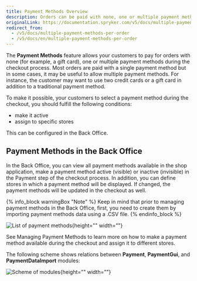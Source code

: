 ```yaml
---
title: Payment Methods Overview
description: Orders can be paid with none, one or multiple payment methods that can be selected during checkout. Offer multiple payment methods for a single order.
originalLink: https://documentation.spryker.com/v5/docs/multiple-payment-methods-per-order
redirect_from:
  - /v5/docs/multiple-payment-methods-per-order
  - /v5/docs/en/multiple-payment-methods-per-order
---
```


The **Payment Methods** feature allows your customers to pay for orders with none (for example, a gift card), one or multiple payment methods during the checkout process. Most orders are paid with a single payment method but in some cases, it may be useful to allow multiple payment methods. For instance, the customer may want to use two credit cards or a gift card in addition to a traditional payment method.

To make it possible, your customers to select a payment method during the checkout, you should fulfill the following conditions:

* make it active
* assign to specific stores

This can be configured in the Back Office.

## Payment Methods in the Back Office
In the Back Office, you can view all payment methods available in the shop application, make a payment method active (visible) or inactive (invisible) in the Payment step of the checkout process. In addition, you can define stores in which a payment method will be displayed. If changed, the payment methods will be updated in the checkout as well. 

{% info_block warningBox "Note" %}
Keep in mind that prior to managing payment methods in the Back Office, first, you need to create them by importing payment methods data using a .CSV file. <!-- link -->
{% endinfo_block %}

![List of payment methods](https://spryker.s3.eu-central-1.amazonaws.com/docs/Features/Payment/Payment+Methods+Overview/payment-methods-list.png){height="" width=""}

See Managing Payment Methods <!-- link --> to learn more on how to make a payment method available during the checkout and assign it to different stores.

The following scheme shows relations between **Payment**, **PaymentGui**, and **PaymentDataImport** modules:

![Scheme of modules](https://spryker.s3.eu-central-1.amazonaws.com/docs/Features/Payment/Payment+Methods+Overview/payment-methods-modules-scheme.png){height="" width=""}


<!-- Managing Payment Methods in the Back Office

Overview of the reference information when working with payment methods in the Back Office

HowTo - Import Payment Method Store Relation Data

Hydrating payment methods for an order

  -->
